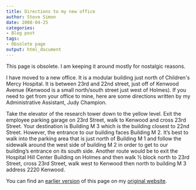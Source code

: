 ```yaml
---
title: Directions to my new office
author: Steve Simon
date: 2008-04-25
categories:
- Blog post
tags:
- Obsolete page
output: html_document
---
```

This page is obsolete. I am keeping it around mostly for nostalgic reasons.

<!---More--->

I have moved to a new office. It is a modular building just north of Children's Mercy Hospital. It is between 23rd and 22nd street, just off of Kenwood Avenue (Kenwood is a small north/south street just west of Holmes). If you need to get from your office to mine, here are some directions written by my Administrative Assistant, Judy Champion.

Take the elevator of the research tower down to the yellow level. Exit the employee parking garage on 23rd Street, walk to Kenwood and cross 23rd Street. Your destination is Building M 3 which is the building closest to 22nd Street. However, the entrance to our building faces Building M 2. It’s best to walk into the parking area that is just north of Building M 1 and follow the sidewalk around the west side of building M 2 in order to get to our building’s entrance on its south side. Another route would be to exit the Hospital Hill Center Building on Holmes and then walk ½ block north to 23rd Street, cross 23rd Street, walk west to Kenwood then north to building M 3 address 2220 Kenwood.


You can find an [earlier version][sim1] of this page on my [original website][sim2].

[sim1]: http://www.pmean.com/08/NewOffice.html
[sim2]: http://www.pmean.com/original_site.html
